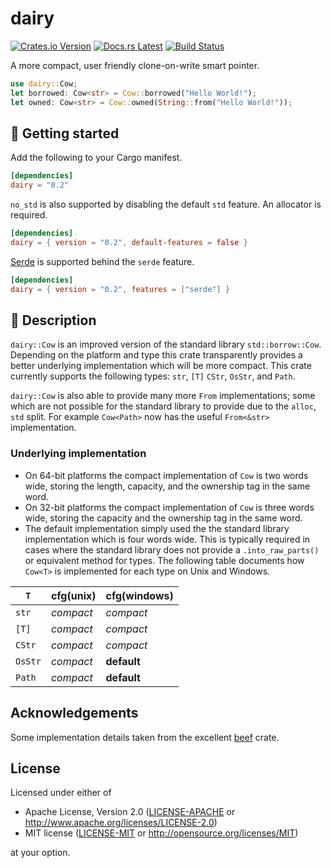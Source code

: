# dairy

[![Crates.io Version](https://img.shields.io/crates/v/dairy.svg)](https://crates.io/crates/dairy)
[![Docs.rs Latest](https://img.shields.io/badge/docs.rs-latest-blue.svg)](https://docs.rs/dairy)
[![Build Status](https://img.shields.io/github/workflow/status/rossmacarthur/dairy/build/trunk)](https://github.com/rossmacarthur/dairy/actions?query=workflow%3Abuild)

A more compact, user friendly clone-on-write smart pointer.

```rust
use dairy::Cow;
let borrowed: Cow<str> = Cow::borrowed("Hello World!");
let owned: Cow<str> = Cow::owned(String::from("Hello World!"));
```

## 🚀 Getting started

Add the following to your Cargo manifest.

```toml
[dependencies]
dairy = "0.2"
```

`no_std` is also supported by disabling the default `std` feature. An allocator
is required.

```toml
[dependencies]
dairy = { version = "0.2", default-features = false }
```

[Serde](https://serde.rs) is supported behind the `serde` feature.

```toml
[dependencies]
dairy = { version = "0.2", features = ["serde"] }
```

## 🤔 Description

`dairy::Cow` is an improved version of the standard library `std::borrow::Cow`.
Depending on the platform and type this crate transparently provides a better
underlying implementation which will be more compact. This crate currently
supports the following types: `str`, `[T]` `CStr`, `OsStr`, and `Path`.

`dairy::Cow` is also able to provide many more `From` implementations; some
which are not possible for the standard library to provide due to the `alloc`,
`std` split. For example `Cow<Path>` now has the useful `From<&str>`
implementation.

### Underlying implementation

- On 64-bit platforms the compact implementation of `Cow` is two words wide,
  storing the length, capacity, and the ownership tag in the same word.
- On 32-bit platforms the compact implementation of `Cow` is three words wide,
  storing the capacity and the ownership tag in the same word.
- The default implementation simply used the the standard library implementation
  which is four words wide. This is typically required in cases where the
  standard library does not provide a `.into_raw_parts()` or equivalent method
  for types. The following table documents how `Cow<T>` is implemented for each
  type on Unix and Windows.

| `T`     | cfg(unix) | cfg(windows) |
| ------- | --------- | ------------ |
| `str`   | *compact* | *compact*    |
| `[T]`   | *compact* | *compact*    |
| `CStr`  | *compact* | *compact*    |
| `OsStr` | *compact* | **default**  |
| `Path`  | *compact* | **default**  |

## Acknowledgements

Some implementation details taken from the excellent
[beef](https://github.com/maciejhirsz/beef) crate.

## License

Licensed under either of

- Apache License, Version 2.0 ([LICENSE-APACHE](LICENSE-APACHE) or
  http://www.apache.org/licenses/LICENSE-2.0)
- MIT license ([LICENSE-MIT](LICENSE-MIT) or http://opensource.org/licenses/MIT)

at your option.
